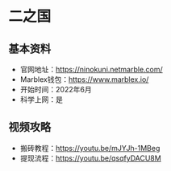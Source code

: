 # 二之国

## 基本资料

- 官网地址：https://ninokuni.netmarble.com/
- Marblex钱包：https://www.marblex.io/
- 开始时间：2022年6月
- 科学上网：是

## 视频攻略

- 搬砖教程：https://youtu.be/mJYJh-1MBeg
- 提现流程：https://youtu.be/qsqfyDACU8M
